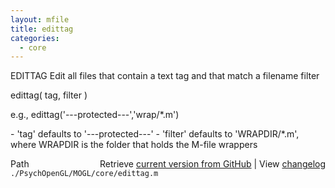 ```yaml
---
layout: mfile
title: edittag
categories:
  - core
---
```


EDITTAG  Edit all files that contain a text tag and that match
         a filename filter

edittag\( tag, filter \)

e.g., edittag\('\-\-\-protected\-\-\-','wrap/\*.m'\)

\- 'tag' defaults to '\-\-\-protected\-\-\-'
\- 'filter' defaults to 'WRAPDIR/\*.m', where WRAPDIR is the folder that
  holds the M\-file wrappers


<div class="code_header" style="text-align:right;">
  <span style="float:left;">Path&nbsp;&nbsp;</span> <span class="counter">Retrieve <a href=
  "https://raw.github.com/Psychtoolbox-3/Psychtoolbox-3/beta/./PsychOpenGL/MOGL/core/edittag.m">current version from GitHub</a> | View <a href=
  "https://github.com/Psychtoolbox-3/Psychtoolbox-3/commits/beta/./PsychOpenGL/MOGL/core/edittag.m">changelog</a></span>
</div>
<div class="code">
  <code>./PsychOpenGL/MOGL/core/edittag.m</code>
</div>
